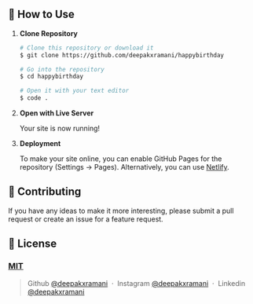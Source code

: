 ## 🚀 How to Use

1.  **Clone Repository**

    ```bash
    # Clone this repository or download it
    $ git clone https://github.com/deepakxramani/happybirthday

    # Go into the repository
    $ cd happybirthday

    # Open it with your text editor
    $ code .
    ```

2. **Open with Live Server**

    Your site is now running!

3. **Deployment**

    To make your site online, you can enable GitHub Pages for the repository (Settings -> Pages). Alternatively, you can use [Netlify](https://www.netlify.com/).

## 📝 Contributing

If you have any ideas to make it more interesting, please submit a pull request or create an issue for a feature request.

## 🤝 License

### [MIT](LICENSE)

> Github [@deepakxramani](https://github.com/deepakxramani) &nbsp;&middot;&nbsp;
> Instagram [@deepakxramani](https://instagram.com/deepakxramani) &nbsp;&middot;&nbsp;
> Linkedin [@deepakxramani](https://www.linkedin.com/in/deepakxramani/)
